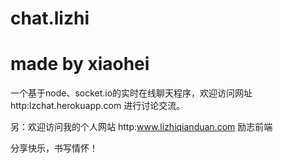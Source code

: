 # chat.lizhi
# made by xiaohei

一个基于node、socket.io的实时在线聊天程序，欢迎访问网址 http:lzchat.herokuapp.com 进行讨论交流。

另：欢迎访问我的个人网站 http:www.lizhiqianduan.com 励志前端

分享快乐，书写情怀！